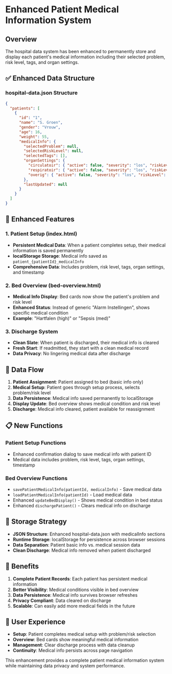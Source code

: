 # Enhanced Patient Medical Information System

## Overview

The hospital data system has been enhanced to permanently store and display each patient's medical information including their selected problem, risk level, tags, and organ settings.

## ✅ **Enhanced Data Structure**

### **hospital-data.json Structure**

```json
{
  "patients": [
    {
      "id": "1",
      "name": "S. Groen",
      "gender": "Vrouw",
      "age": 16,
      "weight": 55,
      "medicalInfo": {
        "selectedProblem": null,
        "selectedRiskLevel": null,
        "selectedTags": [],
        "organSettings": {
          "circulatoir": { "active": false, "severity": "los", "riskLevel": "mid" },
          "respiratoir": { "active": false, "severity": "los", "riskLevel": "mid" },
          "overig": { "active": false, "severity": "los", "riskLevel": "mid" }
        },
        "lastUpdated": null
      }
    }
  ]
}
```

## 🏥 **Enhanced Features**

### **1. Patient Setup (index.html)**
- **Persistent Medical Data**: When a patient completes setup, their medical information is saved permanently
- **localStorage Storage**: Medical info saved as `patient_{patientId}_medicalInfo`
- **Comprehensive Data**: Includes problem, risk level, tags, organ settings, and timestamp

### **2. Bed Overview (bed-overview.html)**
- **Medical Info Display**: Bed cards now show the patient's problem and risk level
- **Enhanced Status**: Instead of generic "Alarm Instellingen", shows specific medical condition
- **Example**: "Hartfalen (high)" or "Sepsis (med)"

### **3. Discharge System**
- **Clean Slate**: When patient is discharged, their medical info is cleared
- **Fresh Start**: If readmitted, they start with a clean medical record
- **Data Privacy**: No lingering medical data after discharge

## 🔄 **Data Flow**

1. **Patient Assignment**: Patient assigned to bed (basic info only)
2. **Medical Setup**: Patient goes through setup process, selects problem/risk level
3. **Data Persistence**: Medical info saved permanently to localStorage
4. **Display Update**: Bed overview shows medical condition and risk level
5. **Discharge**: Medical info cleared, patient available for reassignment

## 📋 **New Functions**

### **Patient Setup Functions**
- Enhanced confirmation dialog to save medical info with patient ID
- Medical data includes problem, risk level, tags, organ settings, timestamp

### **Bed Overview Functions**
- `savePatientMedicalInfo(patientId, medicalInfo)` - Save medical data
- `loadPatientMedicalInfo(patientId)` - Load medical data
- Enhanced `updateBedDisplay()` - Shows medical condition in bed status
- Enhanced `dischargePatient()` - Clears medical info on discharge

## 💾 **Storage Strategy**

- **JSON Structure**: Enhanced hospital-data.json with medicalInfo sections
- **Runtime Storage**: localStorage for persistence across browser sessions
- **Data Separation**: Patient basic info vs. medical session data
- **Clean Discharge**: Medical info removed when patient discharged

## 🎯 **Benefits**

1. **Complete Patient Records**: Each patient has persistent medical information
2. **Better Visibility**: Medical conditions visible in bed overview
3. **Data Persistence**: Medical info survives browser refreshes
4. **Privacy Compliant**: Data cleared on discharge
5. **Scalable**: Can easily add more medical fields in the future

## 📱 **User Experience**

- **Setup**: Patient completes medical setup with problem/risk selection
- **Overview**: Bed cards show meaningful medical information
- **Management**: Clear discharge process with data cleanup
- **Continuity**: Medical info persists across page navigation

This enhancement provides a complete patient medical information system while maintaining data privacy and system performance.
